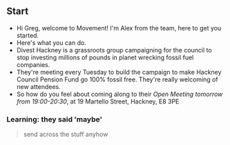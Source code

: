 ## Start

- Hi Greg, welcome to Movement! I'm Alex from the team, here to get you started.
- Here's what you can do.
- Divest Hackney is a grassroots group campaigning for the council to stop investing millions of pounds in planet wrecking fossil fuel companies.
- They're meeting every Tuesday to build the campaign to make Hackney Council Pension Fund go 100% fossil free. They're really welcoming of new attendees.
- So how do you feel about coming along to their *Open Meeting tomorrow from 19:00-20:30*, at 19 Martello Street, Hackney, E8 3PE

### Learning: they said 'maybe'

> send across the stuff anyhow